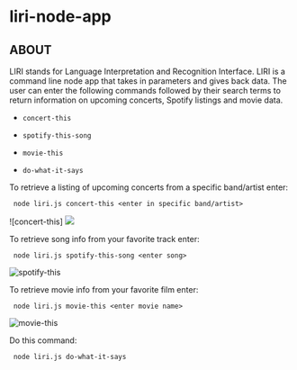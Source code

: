 # liri-node-app
## ABOUT
LIRI stands for Language Interpretation and Recognition Interface. LIRI is a command line node app that takes in parameters and gives back data. The user can enter the following commands followed by their search terms to return information on upcoming concerts, Spotify listings and movie data. 

   * `concert-this`

   * `spotify-this-song`

   * `movie-this`

   * `do-what-it-says`

To retrieve a listing of upcoming concerts from a specific band/artist enter:

``` node liri.js concert-this <enter in specific band/artist>```

![concert-this] <img src = "https://user-images.githubusercontent.com/35932873/56441692-e280a980-62bb-11e9-9846-947f84e6ebe9.png">

To retrieve song info from your favorite track enter:

``` node liri.js spotify-this-song <enter song>```

![spotify-this](https://user-images.githubusercontent.com/35932873/56441709-e8768a80-62bb-11e9-97ee-fd6b90af42a0.png)


To retrieve movie info from your favorite film enter:

``` node liri.js movie-this <enter movie name>```

![movie-this](https://user-images.githubusercontent.com/35932873/56441705-e6143080-62bb-11e9-9277-7dbf79531c59.png)

Do this command:

``` node liri.js do-what-it-says```
